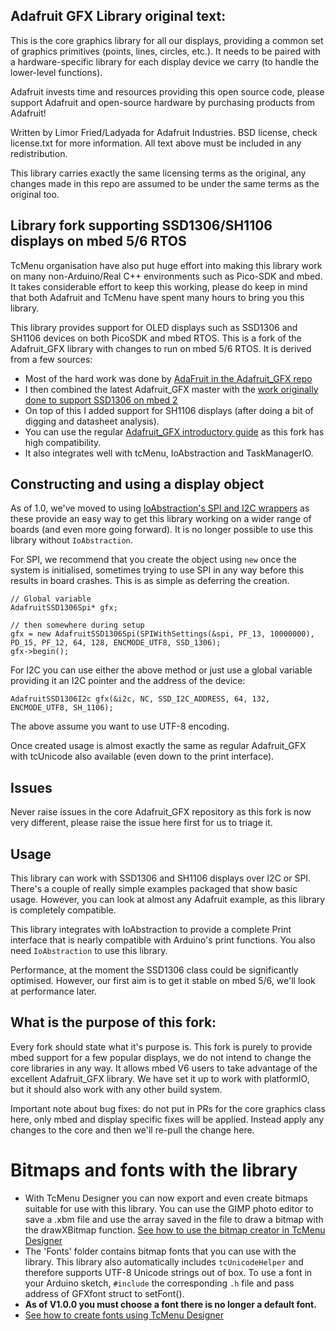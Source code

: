 ## Adafruit GFX Library original text:

This is the core graphics library for all our displays, providing a common set of graphics primitives (points, lines, circles, etc.). It needs to be paired with a hardware-specific library for each display device we carry (to handle the lower-level functions).

Adafruit invests time and resources providing this open source code, please support Adafruit and open-source hardware by purchasing products from Adafruit!

Written by Limor Fried/Ladyada for Adafruit Industries.
BSD license, check license.txt for more information.
All text above must be included in any redistribution.

This library carries exactly the same licensing terms as the original, any changes made in this repo are assumed to be under the same terms as the original too.

## Library fork supporting SSD1306/SH1106 displays on mbed 5/6 RTOS

TcMenu organisation have also put huge effort into making this library work on many non-Arduino/Real C++ environments such as Pico-SDK and mbed. It takes considerable effort to keep this working, please do keep in mind that both Adafruit and TcMenu have spent many hours to bring you this library.

This library provides support for OLED displays such as SSD1306 and SH1106 devices on both PicoSDK and mbed RTOS. This is a fork of the Adafruit_GFX library with changes to run on mbed 5/6 RTOS. It is derived from a few sources:

* Most of the hard work was done by [AdaFruit in the Adafruit_GFX repo](https://github.com/adafruit/Adafruit-GFX-Library)
* I then combined the latest Adafruit_GFX master with the [work originally done to support SSD1306 on mbed 2](https://os.mbed.com/users/nkhorman/code/Adafruit_GFX/) 
* On top of this I added support for SH1106 displays (after doing a bit of digging and datasheet analysis). 
* You can use the regular [Adafruit_GFX introductory guide](https://learn.adafruit.com/adafruit-gfx-graphics-library/overview) as this fork has high compatibility. 
* It also integrates well with tcMenu, IoAbstraction and TaskManagerIO.

## Constructing and using a display object

As of 1.0, we've moved to using [IoAbstraction's SPI and I2C wrappers](https://github.com/TcMenu/IoAbstraction) as these provide an easy way to get this library working on a wider range of boards (and even more going forward). It is no longer possible to use this library without `IoAbstraction`.

For SPI, we recommend that you create the object using `new` once the system is initialised, sometimes trying to use SPI in any way before this results in board crashes. This is as simple as deferring the creation.
    
    // Global variable
    AdafruitSSD1306Spi* gfx;

    // then somewhere during setup
    gfx = new AdafruitSSD1306Spi(SPIWithSettings(&spi, PF_13, 10000000), PD_15, PF_12, 64, 128, ENCMODE_UTF8, SSD_1306);
    gfx->begin();

For I2C you can use either the above method or just use a global variable providing it an I2C pointer and the address of the device:

    AdafruitSSD1306I2c gfx(&i2c, NC, SSD_I2C_ADDRESS, 64, 132, ENCMODE_UTF8, SH_1106);

The above assume you want to use UTF-8 encoding.

Once created usage is almost exactly the same as regular Adafruit_GFX with tcUnicode also available (even down to the print interface).

## Issues

Never raise issues in the core Adafruit_GFX repository as this fork is now very different, please raise the issue here first for us to triage it.

## Usage

This library can work with SSD1306 and SH1106 displays over I2C or SPI. There's a couple of really simple examples packaged that show basic usage. However, you can look at almost any Adafruit example, as this library is completely compatible.

This library integrates with IoAbstraction to provide a complete Print interface that is nearly compatible with Arduino's print functions. You also need `IoAbstraction` to use this library. 

Performance, at the moment the SSD1306 class could be significantly optimised. However, our first aim is to get it stable on mbed 5/6, we'll look at performance later.

## What is the purpose of this fork:

Every fork should state what it's purpose is. This fork is purely to provide mbed support for a few popular displays, we do not intend to change the core libraries in any way. It allows mbed V6 users to take advantage of the excellent Adafruit_GFX library. We have set it up to work with platformIO, but it should also work with any other build system.

Important note about bug fixes: do not put in PRs for the core graphics class here, only mbed and display specific fixes will be applied. Instead apply any changes to the core and then we'll re-pull the change here.

# Bitmaps and fonts with the library

- With TcMenu Designer you can now export and even create bitmaps suitable for use with this library. You can use the GIMP photo editor to save a .xbm file and use the array saved in the file to draw a bitmap with the drawXBitmap function. [See how to use the bitmap creator in TcMenu Designer](https://tcmenu.github.io/documentation/arduino-libraries/tc-menu/creating-and-using-bitmaps-menu/) 
- The 'Fonts' folder contains bitmap fonts that you can use with the library. This library also automatically includes `tcUnicodeHelper` and therefore supports UTF-8 Unicode strings out of box. To use a font in your Arduino sketch, `#include` the corresponding `.h` file and pass address of GFXfont struct to setFont(). 
- **As of V1.0.0 you must choose a font there is no longer a default font.**
- [See how to create fonts using TcMenu Designer](https://tcmenu.github.io/documentation/arduino-libraries/tc-menu/using-custom-fonts-in-menu/#creating-a-unicode-or-adafruit-font-using-the-designer-ui)
